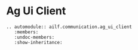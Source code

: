 # Ag Ui Client

```{eval-rst}
.. automodule:: ailf.communication.ag_ui_client
   :members:
   :undoc-members:
   :show-inheritance:
```
